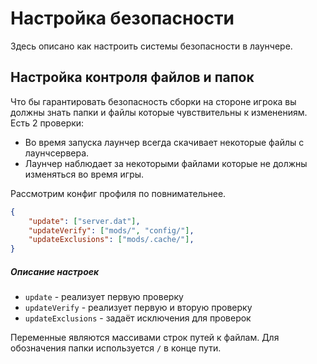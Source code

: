 # Настройка безопасности

Здесь описано как настроить системы безопасности в лаунчере.

## Настройка контроля файлов и папок

Что бы гарантировать безопасность сборки на стороне игрока вы должны знать папки и файлы которые чувствительны к изменениям.
Есть 2 проверки: 
- Во время запуска лаунчер всегда скачивает некоторые файлы с лаунчсервера.
- Лаунчер наблюдает за некоторыми файлами которые не должны изменяться во время игры.

Рассмотрим конфиг профиля по повнимательнее.
```json
{
    "update": ["server.dat"],
    "updateVerify": ["mods/", "config/"],
    "updateExclusions": ["mods/.cache/"],
}
```
##### Описание настроек

- `update` - реализует первую проверку
- `updateVerify` - реализует первую и вторую проверку
- `updateExclusions` - задаёт исключения для проверок

Переменные являются массивами строк путей к файлам. Для обозначения папки используется `/` в конце пути.